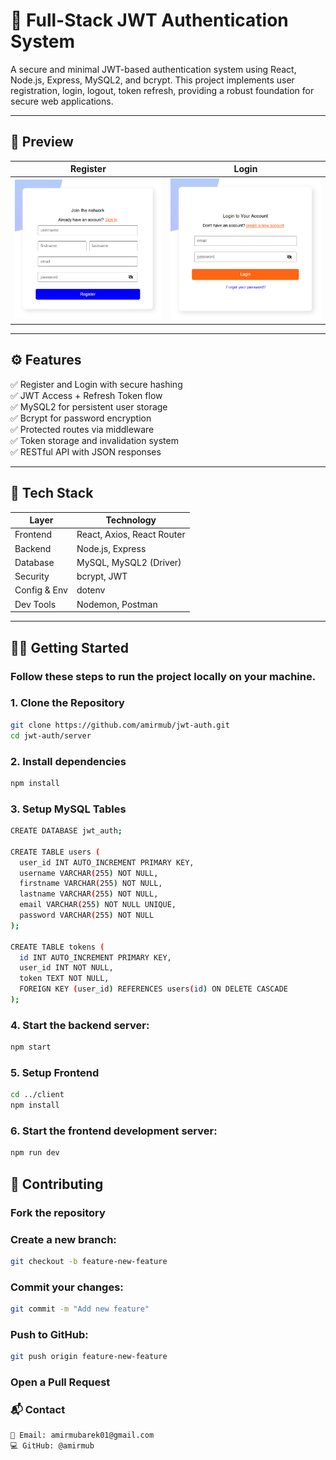 # 🔐 Full-Stack JWT Authentication System

A secure and minimal JWT-based authentication system using React, Node.js, Express, MySQL2, and bcrypt. This project implements user registration, login, logout, token refresh, providing a robust foundation for secure web applications.

---

## 📸 Preview

| Register             | Login               
|----------------------|---------------------
| ![](./client/forum/src/asset/Screenshot%202025-05-29%20154039.png) | ![](./client/forum/src/asset/Screenshot%202025-05-29%20154333.png)  |

---

## ⚙️ Features

✅ Register and Login with secure hashing  
✅ JWT Access + Refresh Token flow  
✅ MySQL2 for persistent user storage  
✅ Bcrypt for password encryption  
✅ Protected routes via middleware  
✅ Token storage and invalidation system  
✅ RESTful API with JSON responses  

---

## 🚀 Tech Stack

| Layer         | Technology                   |
|--------------|------------------------------|
| Frontend      | React, Axios, React Router   |
| Backend       | Node.js, Express             |
| Database      | MySQL, MySQL2 (Driver)       |
| Security      | bcrypt, JWT                  |
| Config & Env  | dotenv                       |
| Dev Tools     | Nodemon, Postman             |

---

## 🧑‍💻 Getting Started

### Follow these steps to run the project locally on your machine.

### 1. Clone the Repository

```bash
git clone https://github.com/amirmub/jwt-auth.git
cd jwt-auth/server
```

### 2. Install dependencies
```bash
npm install
```

### 3. Setup MySQL Tables
```bash
CREATE DATABASE jwt_auth;

CREATE TABLE users (
  user_id INT AUTO_INCREMENT PRIMARY KEY,
  username VARCHAR(255) NOT NULL,
  firstname VARCHAR(255) NOT NULL,
  lastname VARCHAR(255) NOT NULL,
  email VARCHAR(255) NOT NULL UNIQUE,
  password VARCHAR(255) NOT NULL
);

CREATE TABLE tokens (
  id INT AUTO_INCREMENT PRIMARY KEY,
  user_id INT NOT NULL,
  token TEXT NOT NULL,
  FOREIGN KEY (user_id) REFERENCES users(id) ON DELETE CASCADE
);
```

### 4. Start the backend server:
```bash
npm start
```
### 5. Setup Frontend
```bash
cd ../client
npm install
```

### 6. Start the frontend development server:
```bash
npm run dev
```
## 🙌 Contributing

### Fork the repository

### Create a new branch:
```bash
git checkout -b feature-new-feature
```
### Commit your changes:

```bash
git commit -m "Add new feature"
```
### Push to GitHub:
```bash
git push origin feature-new-feature
```
### Open a Pull Request

### 📬 Contact
```bash
📧 Email: amirmubarek01@gmail.com
💻 GitHub: @amirmub
```
